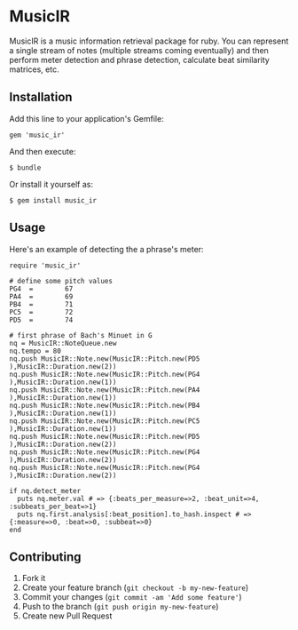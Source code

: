 # MusicIR

MusicIR is a music information retrieval package for ruby. You can represent a single stream of notes (multiple streams coming eventually) and then perform meter detection and phrase detection, calculate beat similarity matrices, etc.

## Installation

Add this line to your application's Gemfile:

    gem 'music_ir'

And then execute:

    $ bundle

Or install it yourself as:

    $ gem install music_ir

## Usage

Here's an example of detecting the a phrase's meter:

    require 'music_ir'
    
    # define some pitch values
    PG4  =        67
    PA4  =        69
    PB4  =        71
    PC5  =        72
    PD5  =        74
    
    # first phrase of Bach's Minuet in G
    nq = MusicIR::NoteQueue.new
    nq.tempo = 80
    nq.push MusicIR::Note.new(MusicIR::Pitch.new(PD5 ),MusicIR::Duration.new(2))
    nq.push MusicIR::Note.new(MusicIR::Pitch.new(PG4 ),MusicIR::Duration.new(1))
    nq.push MusicIR::Note.new(MusicIR::Pitch.new(PA4 ),MusicIR::Duration.new(1))
    nq.push MusicIR::Note.new(MusicIR::Pitch.new(PB4 ),MusicIR::Duration.new(1))
    nq.push MusicIR::Note.new(MusicIR::Pitch.new(PC5 ),MusicIR::Duration.new(1))
    nq.push MusicIR::Note.new(MusicIR::Pitch.new(PD5 ),MusicIR::Duration.new(2))
    nq.push MusicIR::Note.new(MusicIR::Pitch.new(PG4 ),MusicIR::Duration.new(2))
    nq.push MusicIR::Note.new(MusicIR::Pitch.new(PG4 ),MusicIR::Duration.new(2))

    if nq.detect_meter
      puts nq.meter.val # => {:beats_per_measure=>2, :beat_unit=>4, :subbeats_per_beat=>1}
      puts nq.first.analysis[:beat_position].to_hash.inspect # => {:measure=>0, :beat=>0, :subbeat=>0}
    end
    
## Contributing

1. Fork it
2. Create your feature branch (`git checkout -b my-new-feature`)
3. Commit your changes (`git commit -am 'Add some feature'`)
4. Push to the branch (`git push origin my-new-feature`)
5. Create new Pull Request
